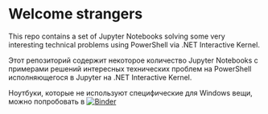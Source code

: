 # Welcome strangers

This repo contains a set of Jupyter Notebooks solving some very interesting technical problems using PowerShell via .NET Interactive Kernel.

Этот репозиторий содержит некоторое количество Jupyter Notebooks с примерами решений интересных технических проблем на PowerShell исполняющегося в Jupyter на .NET Interactive Kernel.

Ноутбуки, которые не используют специфические для Windows вещи, можно попробовать в [![Binder](https://mybinder.org/badge_logo.svg)](https://mybinder.org/v2/gh/eosfor/scripting-notes/HEAD)

<dl>
<!-- Yandex.Metrika counter -->
<script type="text/javascript" >
   (function(m,e,t,r,i,k,a){m[i]=m[i]||function(){(m[i].a=m[i].a||[]).push(arguments)};
   m[i].l=1*new Date();k=e.createElement(t),a=e.getElementsByTagName(t)[0],k.async=1,k.src=r,a.parentNode.insertBefore(k,a)})
   (window, document, "script", "https://mc.yandex.ru/metrika/tag.js", "ym");

   ym(87141349, "init", {
        clickmap:true,
        trackLinks:true,
        accurateTrackBounce:true
   });
</script>
<noscript><div><img src="https://mc.yandex.ru/watch/87141349" style="position:absolute; left:-9999px;" alt="" /></div></noscript>
<!-- /Yandex.Metrika counter -->
</dl>